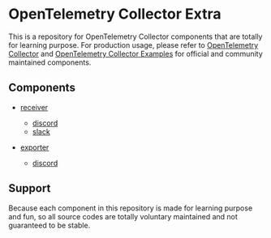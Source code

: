 # OpenTelemetry Collector Extra

This is a repository for OpenTelemetry Collector components that are totally for learning purpose. For production usage, please refer to [OpenTelemetry Collector](https://github.com/open-telemetry/opentelemetry-collector) and [OpenTelemetry Collector Examples](https://github.com/open-telemetry/opentelemetry-collector-contrib) for official and community maintained components.

## Components

* [receiver](./receiver/)
  * [discord](./receiver/discordreceiver/)
  * [slack](./receiver/slackreceiver/)

* [exporter](./exporter/)
  * [discord](./exporter/discordexporter/)

## Support

Because each component in this repository is made for learning purpose and fun, so all source codes are totally voluntary maintained and not guaranteed to be stable.
